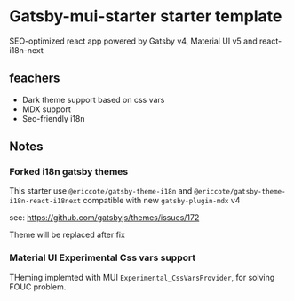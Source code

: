 # Gatsby-mui-starter starter template

SEO-optimized react app powered by Gatsby v4, Material UI v5 and react-i18n-next

## feachers
- Dark theme support based on css vars
- MDX support
- Seo-friendly i18n

## Notes 

### Forked i18n gatsby themes 

This starter use `@ericcote/gatsby-theme-i18n` and `@ericcote/gatsby-theme-i18n-react-i18next` compatible with new `gatsby-plugin-mdx` v4

see: https://github.com/gatsbyjs/themes/issues/172

Theme will be replaced after fix

### Material UI Experimental Css vars support

THeming implemted with MUI `Experimental_CssVarsProvider`, for solving FOUC problem.

